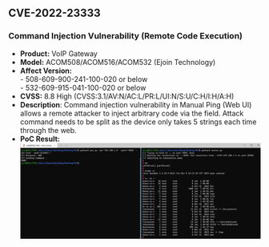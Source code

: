 ## CVE-2022-23333
### Command Injection Vulnerability (Remote Code Execution)
- **Product:** VoIP Gateway
- **Model:** ACOM508/ACOM516/ACOM532 (Ejoin Technology)
- **Affect Version:**  
  \- 508-609-900-241-100-020 or below  
  \- 532-609-915-041-100-020 or below
- **CVSS:** 8.8 High (CVSS:3.1/AV:N/AC:L/PR:L/UI:N/S:U/C:H/I:H/A:H)
- **Description**: Command injection vulnerability in Manual Ping (Web UI) allows a remote attacker to inject arbitrary code via the field. Attack command needs to be split as the device only takes 5 strings each time through the web.
- **PoC Result:**
![image](PoC_ReverseShell.jpg)